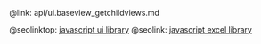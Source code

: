 @link: api/ui.baseview_getchildviews.md

@seolinktop: [javascript ui library](https://webix.com)
@seolink: [javascript excel library](https://webix.com/widget/excel_viewer/)